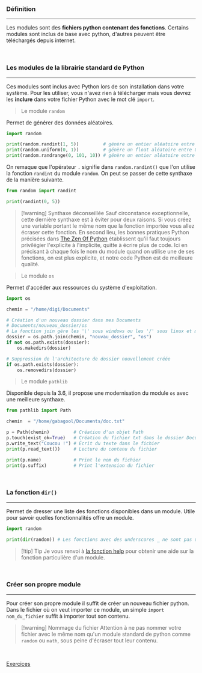 ### Définition
---

Les modules sont des **fichiers python contenant des fonctions**. Certains modules sont inclus de base avec python, d'autres peuvent être téléchargés depuis internet.

<br>

### Les modules de la librairie standard de Python
---

Ces modules sont inclus avec Python lors de son installation dans votre système. Pour les utiliser, vous n'avez rien à télécharger mais vous devrez les **inclure** dans votre fichier Python avec le mot clé `import`.

> Le module `random`

Permet de générer des données aléatoires.

```python
import random

print(random.randint(1, 5))         # génère un entier aléatoire entre 0 et 5 inclus
print(random.uniform(0, 1))         # génère un float aléatoire entre 0 et 1 inclus
print(random.randrange(0, 101, 10)) # génère un entier aléatoire entre 0 et 101 exclus avec un pas de 10
```

On remaque que l'opérateur `.` signifie dans `random.randint()` que l'on utilise la fonction `randint` du module `random`. On peut se passer de cette synthaxe de la manière suivante.

```python
from random import randint

print(randint(0, 5))
```


> [!warning] Synthaxe déconseillée
> Sauf circonstance exceptionnelle, cette dernière synthaxe est à éviter pour deux raisons. Si vous créez une variable portant le même nom que la fonction importée vous allez écraser cette fonction. En second lieu, les bonnes pratiques Python précisées dans [The Zen Of Python](https://peps.python.org/pep-0020/) établissent qu'il faut toujours privilégier l'explicite à l'implicite, quitte à écrire plus de code. Ici en précisant à chaque fois le nom du module quand on utilise une de ses fonctions, on est plus explicite, et notre code Python est de meilleure qualité.


> Le module `os`

Permet d'accéder aux ressources du système d'exploitation.

```python
import os

chemin = "/home/digi/Documents"

# Création d'un nouveau dossier dans mes Documents
# Documents/nouveau_dossier/os
# La fonction join gére les '\' sous windows ou les '/' sous linux et mac
dossier = os.path.join(chemin, "nouvau_dossier", "os")
if not os.path.exists(dossier):
	os.makedirs(dossier)

# Suppression de l'architecture de dossier nouvellement créée
if os.path.exists(dossier):
	os.removedirs(dossier)
```

> Le module `pathlib`

Disponible depuis la 3.6, il propose une modernisation du module `os` avec une meilleure synthaxe.

```python
from pathlib import Path

chemin  = "/home/gabagool/Documents/doc.txt"

p = Path(chemin)         # Création d'un objet Path
p.touch(exist_ok=True)   # Création du fichier txt dans le dossier Documents
p.write_text("Coucou !") # Écrit du texte dans le fichier
print(p.read_text())     # Lecture du contenu du fichier

print(p.name)            # Print le nom du fichier
print(p.suffix)          # Print l'extension du fichier
```

<br>

### La fonction `dir()`
---

Permet de dresser une liste des fonctions disponibles dans un module. Utile pour savoir quelles fonctionnalités offre un module.

```python
import random

print(dir(random)) # Les fonctions avec des underscores _ ne sont pas utilisables
```


> [!tip] Tip
> Je vous renvoi à [la fonction help](8.%20Les%20méthodes%20de%20chaînes%20de%20caractères.md#La%20fonction%20help) pour obtenir une aide sur la fonction particulière d'un module.

<br>

### Créer son propre module
---
Pour créer son propre module il suffit de créer un nouveau fichier python. Dans le fichier où on veut importer ce module, un simple `import nom_du_fichier` suffit à importer tout son contenu.


> [!warning] Nommage du fichier
> Attention à ne pas nommer votre fichier avec le même nom qu'un module standard de python comme `random` ou `math`, sous peine d'écraser tout leur contenu.

<br>

[Exercices](../Exercices/Exercices%20-%20Les%20modules%20Python.md)
